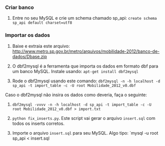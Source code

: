 ### Criar banco

1. Entre no seu MySQL e crie um schema chamado sp_api: `create schema sp_api default charset=utf8`

### Importar os dados

1. Baixe e extraia este arquivo: http://www.metro.sp.gov.br/metro/arquivos/mobilidade-2012/banco-de-dados/Dbase.zip

2. O dbf2mysql é a ferramenta que importa os dados em formato dbf para um banco MySQL. Instale usando: `apt-get install dbf2mysql`

3. Rode o dbf2mysql usando este comando: `dbf2mysql -n -h localhost -d sp_api -t import_table -c -U root Mobilidade_2012_v0.dbf`

Caso o dbf2mysql não insira os dados como deveria, faça o seguinte:

1. `dbf2mysql -vvvv -n -h localhost -d sp_api -t import_table -c -U root Mobilidade_2012_v0.dbf > import.txt`

2. `python fix_inserts.py`. Este script vai gerar o arquivo `insert.sql` com todos os inserts corretos.

3. Importe o arquivo `insert.sql` para seu MySQL. Algo tipo: `mysql -u root sp_api < insert.sql
